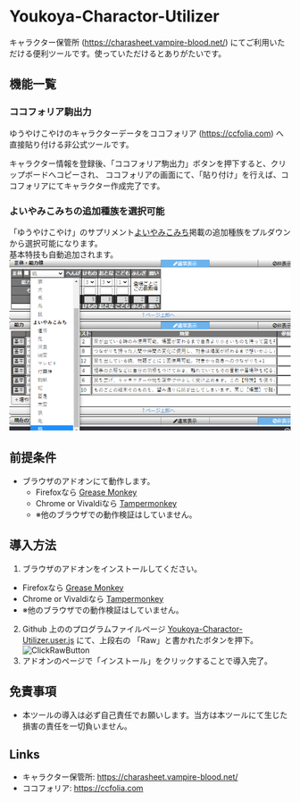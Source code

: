 # Youkoya-Charactor-Utilizer

キャラクター保管所 (https://charasheet.vampire-blood.net/) にてご利用いただける便利ツールです。使っていただけるとありがたいです。

## 機能一覧
### ココフォリア駒出力
ゆうやけこやけのキャラクターデータをココフォリア (https://ccfolia.com) へ直接貼り付ける非公式ツールです。

キャラクター情報を登録後、「ココフォリア駒出力」ボタンを押下すると、クリップボードへコピーされ、
ココフォリアの画面にて、「貼り付け」を行えば、ココフォリアにてキャラクター作成完了です。

### よいやみこみちの追加種族を選択可能
「ゆうやけこやけ」のサプリメント[よいやみこみち](http://incoglab.com/yoiyami-sell/)掲載の追加種族をプルダウンから選択可能になります。\
基本特技も自動追加されます。
![](yoiyami_shuzoku.png)

## 前提条件
* ブラウザのアドオンにて動作します。
  * Firefoxなら [Grease Monkey](https://addons.mozilla.org/ja/firefox/addon/greasemonkey/)
  * Chrome or Vivaldiなら [Tampermonkey](https://chrome.google.com/webstore/detail/tampermonkey/dhdgffkkebhmkfjojejmpbldmpobfkfo?hl=ja)
  * ※他のブラウザでの動作検証はしていません。

## 導入方法
1. ブラウザのアドオンをインストールしてください。
  * Firefoxなら [Grease Monkey](https://addons.mozilla.org/ja/firefox/addon/greasemonkey/)
  * Chrome or Vivaldiなら [Tampermonkey](https://chrome.google.com/webstore/detail/tampermonkey/dhdgffkkebhmkfjojejmpbldmpobfkfo?hl=ja)
  * ※他のブラウザでの動作検証はしていません。
2. Github 上ののプログラムファイルページ [Youkoya-Charactor-Utilizer.user.js](Youkoya-Charactor-Utilizer.user.js) にて、上段右の 「Raw」と書かれたボタンを押下。\
![ClickRawButton](../../../KindleUnlimitedSearcher/blob/main/ClickRaw.png)
3. アドオンのページで「インストール」をクリックすることで導入完了。

## 免責事項
* 本ツールの導入は必ず自己責任でお願いします。当方は本ツールにて生じた損害の責任を一切負いません。

## Links
* キャラクター保管所: https://charasheet.vampire-blood.net/
* ココフォリア: https://ccfolia.com
